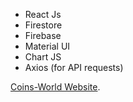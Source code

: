 
*	React Js 
*	Firestore
*	Firebase
*	Material UI
*	Chart JS
*	Axios (for API requests)

[Coins-World Website](https://coins-world-d1714.web.app/).
